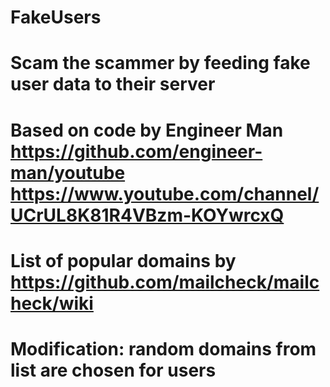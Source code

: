 # FakeUsers
# Scam the scammer by feeding fake user data to their server
# Based on code by Engineer Man https://github.com/engineer-man/youtube https://www.youtube.com/channel/UCrUL8K81R4VBzm-KOYwrcxQ
# List of popular domains by https://github.com/mailcheck/mailcheck/wiki
# Modification: random domains from list are chosen for users

